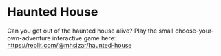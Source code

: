 # Haunted House

Can you get out of the haunted house alive? Play the small choose-your-own-adventure interactive game here: https://replit.com/@mhsizar/haunted-house

